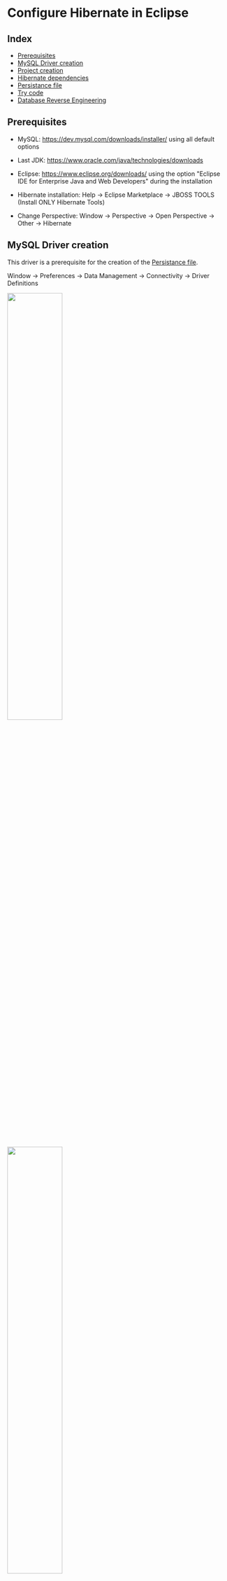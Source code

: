 # Configure Hibernate in Eclipse
## Index
- [Prerequisites](https://github.com/thomascristofaro/Config-Hibernate-Eclipse#prerequisites)
- [MySQL Driver creation](https://github.com/thomascristofaro/Config-Hibernate-Eclipse#mysql-driver-creation)
- [Project creation](https://github.com/thomascristofaro/Config-Hibernate-Eclipse#project-creation)
- [Hibernate dependencies](https://github.com/thomascristofaro/Config-Hibernate-Eclipse#hibernate-dependencies)
- [Persistance file](https://github.com/thomascristofaro/Config-Hibernate-Eclipse#persistance-file-hibernatecfgxml)
- [Try code](https://github.com/thomascristofaro/Config-Hibernate-Eclipse#try-code)
- [Database Reverse Engineering](https://github.com/thomascristofaro/Config-Hibernate-Eclipse#database-reverse-engineering)

## Prerequisites
- MySQL: https://dev.mysql.com/downloads/installer/ using all default options

- Last JDK: https://www.oracle.com/java/technologies/downloads

- Eclipse: https://www.eclipse.org/downloads/
  using the option "Eclipse IDE for Enterprise Java and Web Developers" during the installation

- Hibernate installation: Help &rarr; Eclipse Marketplace &rarr; JBOSS TOOLS (Install ONLY Hibernate Tools) 

- Change Perspective: Window &rarr; Perspective &rarr; Open Perspective &rarr; Other &rarr; Hibernate

## MySQL Driver creation

This driver is a prerequisite for the creation of the [Persistance file](https://github.com/thomascristofaro/Config-Hibernate-Eclipse#persistance-file-hibernatecfgxml).

Window &rarr; Preferences &rarr; Data Management &rarr; Connectivity &rarr; Driver Definitions

<img src="https://user-images.githubusercontent.com/11760847/221429388-71572919-9a9c-48cf-84e3-d4d56416467b.png" width="50%" height="50%">
<img src="https://user-images.githubusercontent.com/11760847/221429454-950cc635-d381-4dc1-b7d8-82c4c3828919.png" width="50%" height="50%">

In JAR List remove all and add the JAR that you installed with MySQL (maybe in C:\Program Files (x86)\MySQL\Connector J 8.0):
<img src="https://user-images.githubusercontent.com/11760847/221429514-078477af-3a0e-4eab-9a57-1786ee148a85.png" width="50%" height="50%">

Continue in tab Properties and then save it.

## Project creation

File &rarr; New &rarr; Project &rarr; Maven Project:

<img src="https://user-images.githubusercontent.com/11760847/221429973-769e3e4d-4ba5-46f4-82de-b2727a928d5e.png" width="50%" height="50%">
<img src="https://user-images.githubusercontent.com/11760847/221429980-0f7835f9-87a6-40b9-92ba-ecc4315974f6.png" width="50%" height="50%">

Call Group Id e Artifact Id as you prefer. Finish it and then wait until you have this folder structure

<img src="https://user-images.githubusercontent.com/11760847/221430049-eb5a5746-6132-41e2-8e45-9256a72b2edd.png" width="25%" height="25%">

Right click on JRE System Library &rarr; Properties &rarr; Change the enviroment with the JRE that you have in your computer

<img src="https://user-images.githubusercontent.com/11760847/221430141-8bcce705-c70a-4d6c-a556-40be655f3ae3.png" width="50%" height="50%">

If you click on "enviroment" button you can see with wich version is matched with the installed JRE (for me is JavaSE-18):

<img src="https://user-images.githubusercontent.com/11760847/221430351-a148b6b2-66f8-4d8a-bd6a-639070a70361.png" width="50%" height="50%">

Create two Java package in src/main/java: `com.hibernate.model` (for table-classes) and `com.hibernate.app` (for manager-classes)

<img src="https://user-images.githubusercontent.com/11760847/221430430-7fbb2943-ac2b-4fd8-915d-59076fd9529f.png" width="50%" height="50%">

## Hibernate dependencies

`pom.xml` is the file of the project configuration of Maven.

Paste at the end of `pom.xml` (before `</project>`)
```
<dependencies>
  <dependency>
    <groupId>org.hibernate.orm</groupId>
    <artifactId>hibernate-core</artifactId>
    <version>6.1.7.Final</version>
  </dependency>
  <dependency>
    <groupId>mysql</groupId>
    <artifactId>mysql-connector-java</artifactId>
    <version>8.0.32</version>
  </dependency>
</dependencies>
```
Save the file. You must see the dependences downloaded inside "maven dependencies"

## Persistance file (hibernate.cfg.xml)

This is a file that allow hibernate to connect with the database.

File &rarr; New &rarr; Hibernate configuration file:

<img src="https://user-images.githubusercontent.com/11760847/221440499-902582e5-4448-4a67-b249-00b1500b0908.png" width="35%" height="35%">

Next &rarr; "Get values from connection" &rarr; if you don't have a profile &rarr; New &rarr; MySQL &rarr; Driver created before
Test the connection and go next:

<img src="https://user-images.githubusercontent.com/11760847/221440683-a19fd72a-cf6a-45fd-b827-4cbb14d6ba6f.png" width="50%" height="50%">

Then change in Annotations and finish the setup:

<img src="https://user-images.githubusercontent.com/11760847/221440691-eda9cdd3-ef19-4204-bdcc-b524b418b513.png" width="50%" height="50%">

Insert inside `Hibernate.cfg.xml` and save it:
```
<property name="hibernate.hbm2ddl.auto">create</property>
<property name="hibernate.show_sql">true</property>
```
If is all ok, we must see the database connection with tables inside the tab "Hibernate Configurations":

<img src="https://user-images.githubusercontent.com/11760847/221441164-e451499a-fe0e-445f-bfd2-7c619bccd0a3.png" width="35%" height="35%">

## Try code

Now we can try some code for testing connection.

Database table:
```
CREATE TABLE `courses` (
  `COURSE_ID` bigint NOT NULL,
  `COURSE_NAME` varchar(255) NOT NULL,
  PRIMARY KEY (`COURSE_ID`)
);
```

Create and copy/paste these 3 java classes: 
- [Course.java](./Course.java) in `com.hibernate.model` &rarr; it contains the definition of the table
- [CourseManager.java](./CourseManager.java) in `com.hibernate.app` &rarr; it contains CRUD operations on the table 
- [App.java](./App.java) in `com.hibernate.app` &rarr; it contains the main

Make attention at packages, jakarta importing and CFGFILE path.

Insert in `hibernate.cfg.xml` the connection between hibernate and java classes: 

`<mapping class="com.hibernate.model.Course" />`

Right click on CourseManager &rarr; Run As &rarr; Java Application &rarr; you must see red (INFO) and white (SQL) code in output terminal.

Check if there is some data inside `courses` table.

## Database Reverse Engineering

With this setup, hibernate can create java class from database tables.

Run &rarr; Hibernate Code Generation &rarr; Hibernate Code Generation Configurations &rarr; New Configuration:

<img src="https://user-images.githubusercontent.com/11760847/221443894-64d16356-bffe-4f57-8ce8-d668580b06ae.png" width="60%" height="60%">

<img src="https://user-images.githubusercontent.com/11760847/221443997-3c39b637-3a6c-43c4-ac2b-e02f6c5e44b1.png" width="60%" height="60%">

In reveng.xml click on Setup &rarr; Create New:

<img src="https://user-images.githubusercontent.com/11760847/221444110-f0b6a3d9-cd8b-4786-8881-3a08ee97af07.png" width="50%" height="50%">

Then next, include just a table for testing creation and finish.

<img src="https://user-images.githubusercontent.com/11760847/221444167-142c222b-c678-4949-8fc7-05789412bc63.png" width="50%" height="50%">

Return in Hibernate Code Generation Configurations and be sure that reveng.xml is compiled and then Run the Code Generation:

<img src="https://user-images.githubusercontent.com/11760847/221444280-0d9c0f8d-5ae6-451d-89f7-ccbb510c9deb.png" width="60%" height="60%">

The generated files will be created in the package previously set:

<img src="https://user-images.githubusercontent.com/11760847/221444676-9dcf451e-10e6-4610-9901-4b5719f10abb.png" width="25%" height="25%">

Unfortunately the class generated is without @annotations:

<img src="https://user-images.githubusercontent.com/11760847/221445121-666f0495-1957-4f2c-a7ee-eef7539a3cc6.png" width="50%" height="50%">
